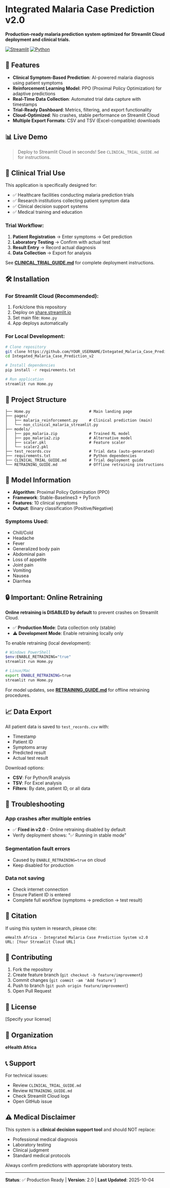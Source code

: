 # Integrated Malaria Case Prediction v2.0

**Production-ready malaria prediction system optimized for Streamlit Cloud deployment and clinical trials.**

[![Streamlit](https://img.shields.io/badge/Streamlit-FF4B4B?style=for-the-badge&logo=Streamlit&logoColor=white)](https://streamlit.io)
[![Python](https://img.shields.io/badge/Python-3.8+-blue?style=for-the-badge&logo=python&logoColor=white)](https://python.org)

## 🚀 Features

- **Clinical Symptom-Based Prediction**: AI-powered malaria diagnosis using patient symptoms
- **Reinforcement Learning Model**: PPO (Proximal Policy Optimization) for adaptive predictions
- **Real-Time Data Collection**: Automated trial data capture with timestamps
- **Trial-Ready Dashboard**: Metrics, filtering, and export functionality
- **Cloud-Optimized**: No crashes, stable performance on Streamlit Cloud
- **Multiple Export Formats**: CSV and TSV (Excel-compatible) downloads

## 📊 Live Demo

> Deploy to Streamlit Cloud in seconds! See `CLINICAL_TRIAL_GUIDE.md` for instructions.

## 🏥 Clinical Trial Use

This application is specifically designed for:
- ✅ Healthcare facilities conducting malaria prediction trials
- ✅ Research institutions collecting patient symptom data
- ✅ Clinical decision support systems
- ✅ Medical training and education

### Trial Workflow:
1. **Patient Registration** → Enter symptoms → Get prediction
2. **Laboratory Testing** → Confirm with actual test
3. **Result Entry** → Record actual diagnosis
4. **Data Collection** → Export for analysis

See **[CLINICAL_TRIAL_GUIDE.md](CLINICAL_TRIAL_GUIDE.md)** for complete deployment instructions.

## 🛠️ Installation

### For Streamlit Cloud (Recommended):
1. Fork/clone this repository
2. Deploy on [share.streamlit.io](https://share.streamlit.io)
3. Set main file: `Home.py`
4. App deploys automatically

### For Local Development:
```bash
# Clone repository
git clone https://github.com/YOUR_USERNAME/Integated_Malaria_Case_Prediction_v2.git
cd Integated_Malaria_Case_Prediction_v2

# Install dependencies
pip install -r requirements.txt

# Run application
streamlit run Home.py
```

## 📁 Project Structure

```
├── Home.py                          # Main landing page
├── pages/
│   ├── malaria_reinforcement.py     # Clinical prediction (main)
│   └── non_clinical_malaria_streamlit.py
├── models/
│   ├── ppo_malaria.zip              # Trained RL model
│   ├── ppo_malaria2.zip             # Alternative model
│   ├── scaler.pkl                   # Feature scaler
│   └── scaler2.pkl
├── test_records.csv                 # Trial data (auto-generated)
├── requirements.txt                 # Python dependencies
├── CLINICAL_TRIAL_GUIDE.md          # Trial deployment guide
└── RETRAINING_GUIDE.md              # Offline retraining instructions
```

## 🧠 Model Information

- **Algorithm**: Proximal Policy Optimization (PPO)
- **Framework**: Stable-Baselines3 + PyTorch
- **Features**: 10 clinical symptoms
- **Output**: Binary classification (Positive/Negative)

### Symptoms Used:
- Chill/Cold
- Headache
- Fever
- Generalized body pain
- Abdominal pain
- Loss of appetite
- Joint pain
- Vomiting
- Nausea
- Diarrhea

## 🔒 Important: Online Retraining

**Online retraining is DISABLED by default** to prevent crashes on Streamlit Cloud.

- ✅ **Production Mode**: Data collection only (stable)
- ⚠️ **Development Mode**: Enable retraining locally only

To enable retraining (local development):
```bash
# Windows PowerShell
$env:ENABLE_RETRAINING="true"
streamlit run Home.py

# Linux/Mac
export ENABLE_RETRAINING=true
streamlit run Home.py
```

For model updates, see **[RETRAINING_GUIDE.md](RETRAINING_GUIDE.md)** for offline retraining procedures.

## 📈 Data Export

All patient data is saved to `test_records.csv` with:
- Timestamp
- Patient ID
- Symptoms array
- Predicted result
- Actual test result

Download options:
- **CSV**: For Python/R analysis
- **TSV**: For Excel analysis
- **Filters**: By date, patient ID, or all data

## 🐛 Troubleshooting

### App crashes after multiple entries
- ✅ **Fixed in v2.0** - Online retraining disabled by default
- Verify deployment shows: "✅ Running in stable mode"

### Segmentation fault errors
- Caused by `ENABLE_RETRAINING=true` on cloud
- Keep disabled for production

### Data not saving
- Check internet connection
- Ensure Patient ID is entered
- Complete full workflow (symptoms → prediction → test result)

## 📝 Citation

If using this system in research, please cite:
```
eHealth Africa - Integrated Malaria Case Prediction System v2.0
URL: [Your Streamlit Cloud URL]
```

## 🤝 Contributing

1. Fork the repository
2. Create feature branch (`git checkout -b feature/improvement`)
3. Commit changes (`git commit -am 'Add feature'`)
4. Push to branch (`git push origin feature/improvement`)
5. Open Pull Request

## 📄 License

[Specify your license]

## 🏢 Organization

**eHealth Africa**

## 📞 Support

For technical issues:
- Review `CLINICAL_TRIAL_GUIDE.md`
- Review `RETRAINING_GUIDE.md`
- Check Streamlit Cloud logs
- Open GitHub issue

## ⚠️ Medical Disclaimer

This system is a **clinical decision support tool** and should NOT replace:
- Professional medical diagnosis
- Laboratory testing
- Clinical judgment
- Standard medical protocols

Always confirm predictions with appropriate laboratory tests.

---

**Status**: ✅ Production Ready | **Version**: 2.0 | **Last Updated**: 2025-10-04